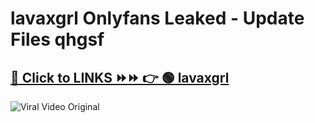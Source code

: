 
 # lavaxgrl Onlyfans Leaked - Update Files qhgsf

## <h2><a href="https://clipsfans.com/lavaxgrl&ref=git">🔗 Click to LINKS ⏩⏩ 👉 🟢 lavaxgrl </a></h2>

<a href="https://clipsfans.com/lavaxgrl&ref=git" rel="nofollow" data-target="animated-image.originalLink"><img src="https://i.ibb.co.com/xMMVF88/686577567.gif" alt="Viral Video Original" style="max-width: 100%; display: inline-block;" data-target="animated-image.originalImage"></a>

